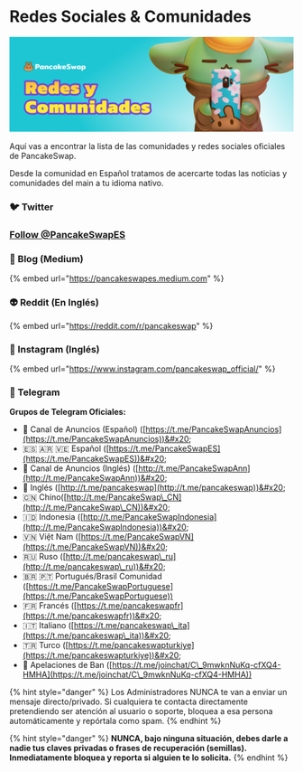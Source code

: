 # Redes Sociales & Comunidades

![](../.gitbook/assets/redes-y-comunidades.png)

Aquí vas a encontrar la lista de las comunidades y redes sociales oficiales de PancakeSwap.

Desde la comunidad en Español tratamos de acercarte todas las noticias y comunidades del main a tu idioma nativo.&#x20;

### 🐦 Twitter

### [Follow @PancakeSwapES](https://twitter.com/PancakeSwapES?ref\_src=twsrc%5Etfw)



### 📰 Blog (Medium)

{% embed url="https://pancakeswapes.medium.com" %}



### 👽 Reddit (En Inglés)

{% embed url="https://reddit.com/r/pancakeswap" %}

### 🤳 Instagram (Inglés)

{% embed url="https://www.instagram.com/pancakeswap_official/" %}

### 💬 Telegram

**Grupos de Telegram Oficiales:**&#x20;

* 📣 Canal de Anuncios (Español) ([https://t.me/PancakeSwapAnuncios](https://t.me/PancakeSwapAnuncios))&#x20;
* 🇪🇸 🇦🇷 🇻🇪 Español ([https://t.me/PancakeSwapES](https://t.me/PancakeSwapES))&#x20;
* 📣 Canal de Anuncios (Inglés) ([http://t.me/PancakeSwapAnn](http://t.me/PancakeSwapAnn))&#x20;
* 🥞 Inglés ([http://t.me/pancakeswap](http://t.me/pancakeswap))&#x20;
* 🇨🇳 Chino([http://t.me/PancakeSwap\_CN](http://t.me/PancakeSwap\_CN))&#x20;
* 🇮🇩 Indonesia ([http://t.me/PancakeSwapIndonesia](http://t.me/PancakeSwapIndonesia))&#x20;
* 🇻🇳 Việt Nam ([https://t.me/PancakeSwapVN](https://t.me/PancakeSwapVN))&#x20;
* 🇷🇺 Ruso ([http://t.me/pancakeswap\_ru](http://t.me/pancakeswap\_ru))&#x20;
* 🇧🇷 🇵🇹 Portugués/Brasil Comunidad ([https://t.me/PancakeSwapPortuguese](https://t.me/PancakeSwapPortuguese))
* &#x20;🇫🇷 Francés ([https://t.me/pancakeswapfr](https://t.me/pancakeswapfr))&#x20;
* 🇮🇹 Italiano ([https://t.me/pancakeswap\_ita](https://t.me/pancakeswap\_ita))&#x20;
* 🇹🇷 Turco ([https://t.me/pancakeswapturkiye](https://t.me/pancakeswapturkiye))&#x20;
* 😤 Apelaciones de Ban ([https://t.me/joinchat/C\_9mwknNuKq-cfXQ4-HMHA](https://t.me/joinchat/C\_9mwknNuKq-cfXQ4-HMHA))

{% hint style="danger" %}
Los Administradores NUNCA te van a enviar un mensaje directo/privado. Si cualquiera te contacta directamente pretendiendo ser atención al usuario o soporte, bloquea a esa persona automáticamente y repórtala como spam.
{% endhint %}

{% hint style="danger" %}
**NUNCA, bajo ninguna situación, debes darle a nadie tus claves privadas o frases de recuperación (semillas). Inmediatamente bloquea y reporta si alguien te lo solicita.**&#x20;
{% endhint %}
